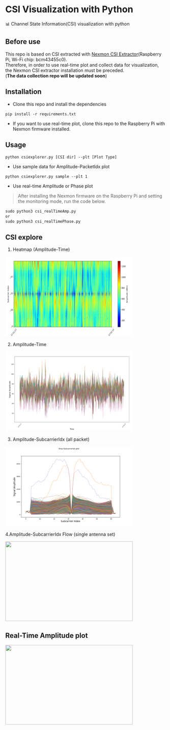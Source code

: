 # CSI Visualization with Python

📊 Channel State Information(CSI) visualization with python

## Before use
This repo is based on CSI extracted with [Nexmon CSI Extractor](https://github.com/seemoo-lab/nexmon_csi)(Raspberry Pi, Wi-Fi chip: bcm43455c0).  
Therefore, in order to use real-time plot and collect data for visualization, the Nexmon CSI extractor installation must be preceded.  
(**The data collection repo will be updated soon**)

## Installation

* Clone this repo and install the dependencies
```
pip install -r requirements.txt
```
* If you want to use real-time plot, clone this repo to the Raspberry Pi with Nexmon firmware installed.

## Usage

```
python csiexplorer.py [CSI dir] --plt [Plot Type]
```
* Use sample data for Amplitude-PacketIdx plot
```
python csiexplorer.py sample --plt 1
```
* Use real-time Amplitude or Phase plot
> After installing the Nexmon firmware on the Raspberry Pi and setting the monitoring mode, run the code below.
```
sudo python3 csi_realTimeAmp.py
or
sudo python3 csi_realTimePhase.py
```

CSI explore
-----
1. Heatmap (Amplitude-Time)

<img src="./asset/ampHeat.png" width="400" height="250"/>

2. Amplitude-Time

<img src="./asset/ampPlot.png" width="400" height="250"/>

3. Amplitude-SubcarrierIdx (all packet)

<img src="./asset/ampSub.png" width="400" height="250"/>

4.Amplitude-SubcarrierIdx Flow (single antenna set)

<img src="./asset/ampSubFlow.gif" width="400" height="250"/>


Real-Time Amplitude plot
-----
<img src="./asset/realPlot.gif" width="400" height="250"/>

